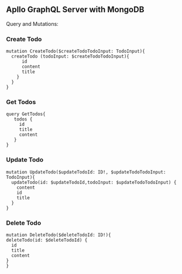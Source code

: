 ## Apllo GraphQL Server with MongoDB

Query and Mutations:

### Create Todo
```gql
mutation CreateTodo($createTodoTodoInput: TodoInput){
  createTodo (todoInput: $createTodoTodoInput){
      id
      content
      title
    }
  }
}
```

### Get Todos
```gql
query GetTodos{
   todos {
     id
     title
     content
   }
}
```

### Update Todo
```gql
mutation UpdateTodo($updateTodoId: ID!, $updateTodoTodoInput: TodoInput){
  updateTodo(id: $updateTodoId,todoInput: $updateTodoTodoInput) {
    content
    id
    title
  }
}
```

### Delete Todo
```gql
mutation DeleteTodo($deleteTodoId: ID!){
deleteTodo(id: $deleteTodoId) {
  id
  title
  content
}
}
```